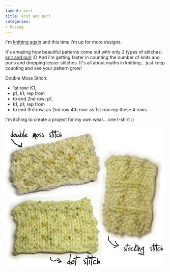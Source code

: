 ```yaml
---
layout: post
title: knit and purl
categories:
- Musing
---
```



I'm [knitting again](/im-knitting) and this time i'm up for more designs.

It's amazing how beautiful patterns come out with only 2 types of stitches: [knit and purl](http://knitting.about.com/od/stitchglossary/Learn_to_Knit_Knitting_Stitch_Pattern_Glossary.htm) :D And i'm getting faster in counting the number of knits and purls and dropping lesser stitches. It's all about maths in knitting... just keep counting and see your pattern grow!

Double Moss Stitch:

- 1st row: K1,
- p1, k1; rep from
-  to end 2nd row: p1,
- k1, p1; rep from
-  to end 3rd row: as 2nd row 4th row: as 1st row rep these 4 rows

I'm itching to create a project for my own wear... one t-shirt :)

![](/img/knitting_patterns_2948urwjf.jpg)
